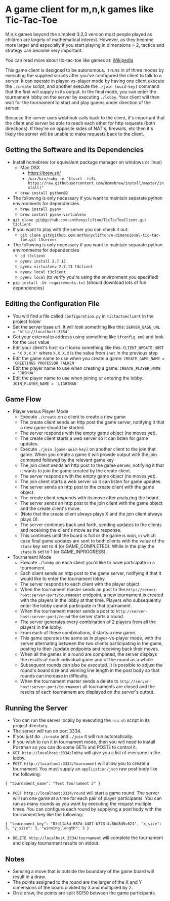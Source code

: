 # A game client for m,n,k games like Tic-Tac-Toe

M,n,k games beyond the simplest 3,3,3 version most people played as children
are largely of mathematical interest.  However, as they become more larger
and especially if you start playing in dimensions > 2, tactics and strategy
can become very important.

You can read more about tic-tac-toe like games at:
[Wikipedia](https://en.wikipedia.org/wiki/M,n,k-game)

This game client is designed to be autonomous.  It runs in of three modes by executing
the supplied scripts after you've configured the client to talk to a server.
It can operate in player-vs-player mode by having one client execute the `./create`
script, and another execute the `./join [uuid-key]` command that the first will
supply in its output.  In the final mode, you can enter the tournament lobby on the
server by executing `./lobby`.  Your client will then wait for the tournament to
start and play games under direction of the server.

Because the server uses webhook calls back to the client, it's important that the
client and server be able to reach each other for http requests (both directions).
If they're on opposite sides of NAT's, firewalls, etc then it's likely the server
will be unable to make requests back to the client.

## Getting the Software and its Dependencies

* Install homebrew (or equivalent package manager on windows or linux)
  * Mac OSX
    * https://brew.sh/
    * `/usr/bin/ruby -e "$(curl -fsSL https://raw.githubusercontent.com/Homebrew/install/master/install)"`
  * `brew install python@2`
* The following is only necessary if you want to maintain separate python environments for dependencies
  * `brew install pyenv`
  * `brew install pyenv-virtualenv`
* `git clone git@github.com:anthonyclifton/TicTacToeClient.git t3client`
* If you want to play with the server you can check it out:
  * `git clone git@github.com:anthonyclifton/n-dimensional-tic-tac-toe.git t3server`
* The following is only necessary if you want to maintain separate python environments for dependencies
  * `cd t3client`
  * `pyenv install 2.7.13`
  * `pyenv virtualenv 2.7.13 t3client`
  * `pyenv local t3client`
  * `pyenv local` (to verify you're using the environment you specified)
* `pip install -Ur requirements.txt` (should download lots of fun dependencies)

## Editing the Configuration File

* You will find a file called `configuration.py` in `tictactoeclient` in the project folder
* Set the server base url.  It will look something like this:
`SERVER_BASE_URL = 'http://localhost:3334'`
* Get your external ip address using something like `ifconfig en0` and look for the `inet` value
* Edit your client's host so it looks something like this: `CLIENT_UPDATE_HOST = 'X.X.X.X'`
where `X.X.X.X` is the value from `inet` in the previous step
* Edit the game name to use when you create a game: `CREATE_GAME_NAME = 'GREETINGS PROFESSOR FALKEN'`
* Edit the player name to use when creating a game: `CREATE_PLAYER_NAME = 'JOSHUA'`
* Edit the player name to use when joining or entering the lobby:
`JOIN_PLAYER_NAME = 'LIGHTMAN'`

## Game Flow

* Player versus Player Mode
  * Execute `./create` on a client to create a new game
  * The create client sends an http post the game server, notifying it that a new
  game should be started.
  * The server responds with the empty game object (no moves yet).
  * The create client starts a web server so it can listen for game updates.
  * Execute `./join [game-uuid-key]` on another client to the join that game.
  When you create a game it will provide output with the join command followed by
  the relevant game key
  * The join client sends an http post to the game server, notifying it that it
  wants to join the game created by the create client.
  * The server responds with the empty game object (no moves yet).
  * The join client starts a web server so it can listen for game updates.
  * The server sends an http post to the create client with the game object.
  * The create client responds with its move after analyzing the board.
  * The server sends an http post to the join client with the game object and
  the create client's move.
  * (Note that the create client always plays X and the join client always plays O).
  * The server continues back and forth, sending updates to the clients and receiving
  the client's move as the response.
  * This continues until the board is full or the game is won, in which case final
  game updates are sent to both clients with the value of the `state` key set to 4
  (or GAME_COMPLETED).  While in the play the `state` is set to 1 (or GAME_INPROGRESS).
* Tournament Mode
  * Execute `./lobby` on each client you'd like to have participate in a tournament.
  * Each client sends an http post to the game server, notifying it that it would like
  to enter the tournament lobby.
  * The server responds to each client with the player object.
  * When the tournament master sends an post to the `http://server-host:server-port/tournament`
  endpoint, a new tournament is created with the players in the lobby at that time.
  Players who
  subsequently enter the lobby cannot participate in that tournament.
  * When the tournament master sends a post to `http://server-host:server-port/round`
  the server starts a round.
  * The server generates every combination of 2 players from all the players in the lobby.
  * From each of these combinations, it starts a new game.
  * This game operates the same as in player-vs-player mode, with the server alternating
  between the two clients participating in the game, posting to their /update endpoints
  and receiving back their moves.
  * When all the games in a round are completed, the server displays the results of
  each individual game and of the round as a whole.
  * Subsequent rounds can also be executed.  It is possible to adjust the round's
  board size and winning line length in the post body so that rounds can increase in
  difficulty.
  * When the tournament master sends a delete to `http://server-host:server-port/tournament`
  all tournaments are closed and the results of each tournament are displayed on the
  server's output.

## Running the Server

* You can run the server locally by executing the `run.sh` script in its project directory.
* The server will run on port 3334.
* If you just do `./create` and `./join` it will run automatically.
* If you wish to run it in tournament mode, then you will need to install Postman so you
can do some GETs and POSTs to control it.
* `GET http://localhost:3334/lobby` will give you a list of everyone in the lobby.
* `POST http://localhost:3334/tournament` will allow you to create a tournament.  You must
supply an `application/json` raw post body like the following:

`{
	"tournament_name": "Test Tournament 5"
}`

* `POST http://localhost:3334/round` will start a game round.  The server will run
one game at a time for each pair of player participants.  You can run as many rounds
as you want by executing the request multiple times.  You can configure each round
by supplying a post body with the tournament key like the following:

`{
	"tournament_key": "8fd11a8d-687d-4487-b773-4c86d8d5c624",
	"x_size": 3,
	"y_size": 3,
	"winning_length": 3
}`

* `DELETE http://localhost:3334/tournament` will complete the tournament and display
tournament results on stdout.

## Notes

* Sending a move that is outside the boundary of the game board will result in a draw.
* The points assigned to the round are the larger of the X and Y dimensions of the board
divided by 3 and multiplied by 2.
* On a draw, the points are split 50/50 between the game participants.
